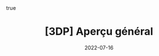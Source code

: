 ---
title: "[3DP] Aperçu général"
date: 2022-07-16
description: "Détails administratifs, méthodes d'évaluation, configuration de l'espace de travail, etc."
summary: "Détails administratifs, méthodes d'évaluation, configuration de l'espace de travail, etc."

math: true 
highlight: true
hightlight_languages: ["python","bash"]

authors: ["Claire Labit-Bonis"]

# hero: featured.png

tags: ["Teaching"]

menu:
  sidebar:
    name: Aperçu général
    identifier: overview-3d-perception
    parent: 3d-perception
    weight: 10
---